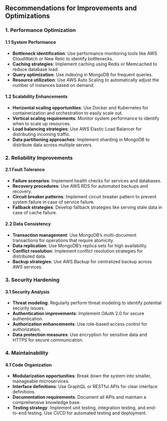 ## Recommendations for Improvements and Optimizations

### 1. Performance Optimization
#### 1.1 System Performance
- **Bottleneck identification**: Use performance monitoring tools like AWS CloudWatch or New Relic to identify bottlenecks.
- **Caching strategies**: Implement caching using Redis or Memcached to reduce database load.
- **Query optimization**: Use indexing in MongoDB for frequent queries.
- **Resource utilization**: Use AWS Auto Scaling to automatically adjust the number of instances based on demand.

#### 1.2 Scalability Enhancements
- **Horizontal scaling opportunities**: Use Docker and Kubernetes for containerization and orchestration to easily scale out.
- **Vertical scaling requirements**: Monitor system performance to identify when to scale up resources.
- **Load balancing strategies**: Use AWS Elastic Load Balancer for distributing incoming traffic.
- **Data partitioning approaches**: Implement sharding in MongoDB to distribute data across multiple servers.

### 2. Reliability Improvements
#### 2.1 Fault Tolerance
- **Failure scenarios**: Implement health checks for services and databases.
- **Recovery procedures**: Use AWS RDS for automated backups and recovery.
- **Circuit breaker patterns**: Implement circuit breaker pattern to prevent system failure in case of service failure.
- **Fallback strategies**: Develop fallback strategies like serving stale data in case of cache failure.

#### 2.2 Data Consistency
- **Transaction management**: Use MongoDB’s multi-document transactions for operations that require atomicity.
- **Data replication**: Use MongoDB’s replica sets for high availability.
- **Conflict resolution**: Implement conflict resolution strategies for distributed data.
- **Backup strategies**: Use AWS Backup for centralized backup across AWS services.

### 3. Security Hardening
#### 3.1 Security Analysis
- **Threat modeling**: Regularly perform threat modeling to identify potential security issues.
- **Authentication improvements**: Implement OAuth 2.0 for secure authentication.
- **Authorization enhancements**: Use role-based access control for authorization.
- **Data protection measures**: Use encryption for sensitive data and HTTPS for secure communication.

### 4. Maintainability
#### 4.1 Code Organization
- **Modularization opportunities**: Break down the system into smaller, manageable microservices.
- **Interface definitions**: Use GraphQL or RESTful APIs for clear interface definitions.
- **Documentation requirements**: Document all APIs and maintain a comprehensive knowledge base.
- **Testing strategy**: Implement unit testing, integration testing, and end-to-end testing. Use CI/CD for automated testing and deployment.